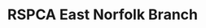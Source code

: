 ---
title: "RSPCA East Norfolk Branch"
url: /great-yarmouth/rspca-east-norfolk-branch/
shop: charity
---